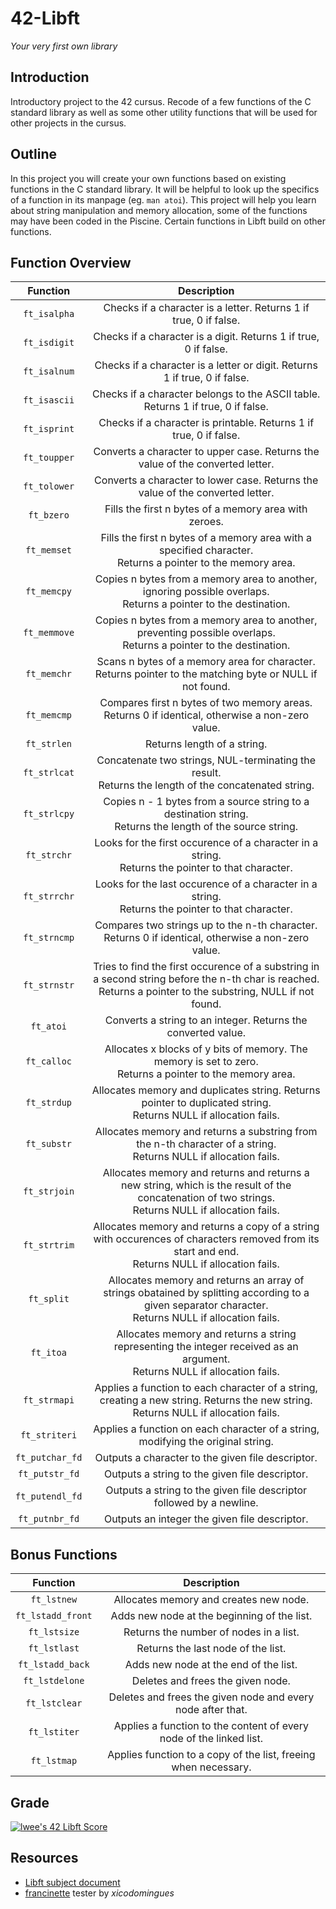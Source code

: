 # 42-Libft
*Your very first own library*

## Introduction
Introductory project to the 42 cursus. Recode of a few functions of the C standard library as well as some other utility functions that will be used for other projects in the cursus.

## Outline
In this project you will create your own functions based on existing functions in the C standard library. It will be helpful to look up the specifics of a function in its manpage (eg. ```man atoi```). This project will help you learn about string manipulation and memory allocation, some of the functions may have been coded in the Piscine. Certain functions in Libft build on other functions.

## Function Overview
| Function | Description |
| :------: | :---------: |
| ``ft_isalpha`` | Checks if a character is a letter. Returns 1 if true, 0 if false. |
| ``ft_isdigit`` | Checks if a character is a digit. Returns 1 if true, 0 if false. |
| ``ft_isalnum`` | Checks if a character is a letter or digit. Returns 1 if true, 0 if false. |
| ``ft_isascii`` | Checks if a character belongs to the ASCII table. Returns 1 if true, 0 if false. |
| ``ft_isprint`` | Checks if a character is printable. Returns 1 if true, 0 if false. |
| ``ft_toupper`` | Converts a character to upper case. Returns the value of the converted letter. |
| ``ft_tolower`` | Converts a character to lower case. Returns the value of the converted letter.  |
| ``ft_bzero`` | Fills the first n bytes of a memory area with zeroes. |
| ``ft_memset`` | Fills the first n bytes of a memory area with a specified character.<br>Returns a pointer to the memory area. |
| ``ft_memcpy`` | Copies n bytes from a memory area to another, ignoring possible overlaps.<br>Returns a pointer to the destination. |
| ``ft_memmove`` | Copies n bytes from a memory area to another, preventing possible overlaps.<br>Returns a pointer to the destination. |
| ``ft_memchr`` | Scans n bytes of a memory area for character.<br>Returns pointer to the matching byte or NULL if not found. |
| ``ft_memcmp`` | Compares first n bytes of two memory areas.<br>Returns 0 if identical, otherwise a non-zero value. |
| ``ft_strlen`` | Returns length of a string. |
| ``ft_strlcat`` | Concatenate two strings, NUL-terminating the result.<br>Returns the length of the concatenated string. |
| ``ft_strlcpy`` | Copies n - 1 bytes from a source string to a destination string.<br>Returns the length of the source string. |
| ``ft_strchr`` | Looks for the first occurence of a character in a string.<br>Returns the pointer to that character. |
| ``ft_strrchr`` | Looks for the last occurence of a character in a string.<br>Returns the pointer to that character. |
| ``ft_strncmp`` | Compares two strings up to the n-th character.<br>Returns 0 if identical, otherwise a non-zero value. |
| ``ft_strnstr`` | Tries to find the first occurence of a substring in a second string before the n-th char is reached.<br>Returns a pointer to the substring, NULL if not found. |
| ``ft_atoi`` | Converts a string to an integer. Returns the converted value. |
| ``ft_calloc`` | Allocates x blocks of y bits of memory. The memory is set to zero.<br>Returns a pointer to the memory area. |
| ``ft_strdup`` | Allocates memory and duplicates string. Returns pointer to duplicated string.<br>Returns NULL if allocation fails. |
| ``ft_substr`` | Allocates memory and returns a substring from the n-th character of a string.<br>Returns NULL if allocation fails. |
| ``ft_strjoin`` | Allocates memory and returns and returns a new string, which is the result of the concatenation of two strings.<br>Returns NULL if allocation fails. |
| ``ft_strtrim`` | Allocates memory and returns a copy of a string with occurences of characters removed from its start and end.<br>Returns NULL if allocation fails. |
| ``ft_split`` | Allocates memory and returns an array of strings obatained by splitting according to a given separator character.<br>Returns NULL if allocation fails. |
| ``ft_itoa`` | Allocates memory and returns a string representing the integer received as an argument.<br>Returns NULL if allocation fails. |
| ``ft_strmapi`` | Applies a function to each character of a string, creating a new string. Returns the new string.<br>Returns NULL if allocation fails. |
| ``ft_striteri`` | Applies a function on each character of a string, modifying the original string. |
| ``ft_putchar_fd`` | Outputs a character to the given file descriptor. |
| ``ft_putstr_fd`` | Outputs a string to the given file descriptor. |
| ``ft_putendl_fd`` | Outputs a string to the given file descriptor followed by a newline. |
| ``ft_putnbr_fd`` | Outputs an integer the given file descriptor. |

## Bonus Functions
| Function | Description |
| :------: | :---------: |
| ``ft_lstnew`` | Allocates memory and creates new node.  |
| ``ft_lstadd_front`` | Adds new node at the beginning of the list. |
| ``ft_lstsize`` | Returns the number of nodes in a list. |
| ``ft_lstlast`` | Returns the last node of the list. |
| ``ft_lstadd_back`` | Adds new node at the end of the list. |
| ``ft_lstdelone`` | Deletes and frees the given node. |
| ``ft_lstclear`` | Deletes and frees the given node and every node after that. |
| ``ft_lstiter`` | Applies a function to the content of every node of the linked list. |
| ``ft_lstmap`` | Applies function to a copy of the list, freeing when necessary. |

## Grade
[![lwee's 42 Libft Score](https://badge42.vercel.app/api/v2/cl5pppwsq001109mdiigy33za/project/2460041)](https://github.com/JaeSeoKim/badge42)

## Resources
* [Libft subject document](https://github.com/fractalfeeling/uploads/blob/4e5f7f060cdb8824ca8373d4aa3c65d795a3464b/docs/Libft.pdf)
* [francinette](https://github.com/xicodomingues/francinette) tester by *xicodomingues*
